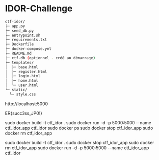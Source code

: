 # IDOR-Challenge
 ```bash
ctf-idor/
├─ app.py
├─ seed_db.py
├─ entrypoint.sh
├─ requirements.txt
├─ Dockerfile
├─ docker-compose.yml
├─ README.md
├─ ctf.db (optionnel - créé au démarrage)
├─ templates/
│  ├─ base.html
│  ├─ register.html
│  ├─ login.html
│  ├─ home.html
│  └─ user.html
└─ static/
   └─ style.css
 ```

http://localhost:5000

ER{succ3ss_JP0!}

sudo docker build -t ctf_idor .
sudo docker run -d -p 5000:5000 --name ctf_idor_app ctf_idor
sudo docker ps
sudo docker stop ctf_idor_app
sudo docker rm ctf_idor_app


sudo docker build -t ctf_idor .
sudo docker stop ctf_idor_app
sudo docker rm ctf_idor_app
sudo docker run -d -p 5000:5000 --name ctf_idor_app ctf_idor
